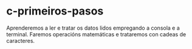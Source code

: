 # c-primeiros-pasos
Aprenderemos a ler e tratar os datos lidos empregando a consola e a terminal. Faremos operacións matemáticas e trataremos con cadeas de caracteres.
